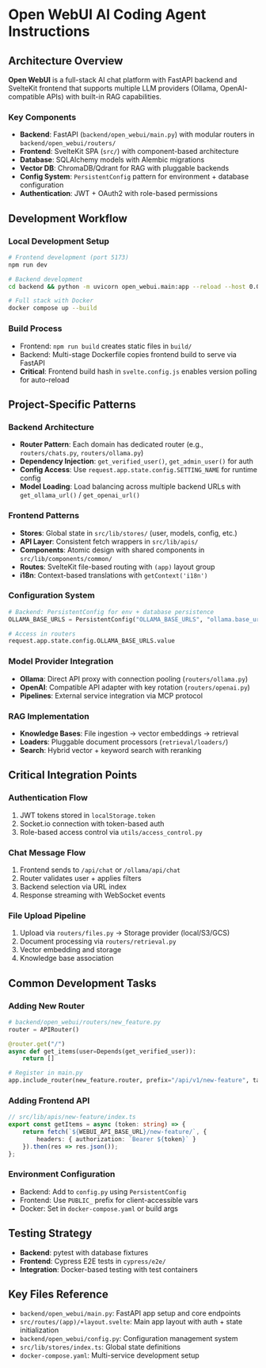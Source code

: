 # Open WebUI AI Coding Agent Instructions

## Architecture Overview

**Open WebUI** is a full-stack AI chat platform with FastAPI backend and SvelteKit frontend that supports multiple LLM providers (Ollama, OpenAI-compatible APIs) with built-in RAG capabilities.

### Key Components
- **Backend**: FastAPI (`backend/open_webui/main.py`) with modular routers in `backend/open_webui/routers/`
- **Frontend**: SvelteKit SPA (`src/`) with component-based architecture
- **Database**: SQLAlchemy models with Alembic migrations
- **Vector DB**: ChromaDB/Qdrant for RAG with pluggable backends
- **Config System**: `PersistentConfig` pattern for environment + database configuration
- **Authentication**: JWT + OAuth2 with role-based permissions

## Development Workflow

### Local Development Setup
```bash
# Frontend development (port 5173)
npm run dev

# Backend development 
cd backend && python -m uvicorn open_webui.main:app --reload --host 0.0.0.0 --port 8080

# Full stack with Docker
docker compose up --build
```

### Build Process
- Frontend: `npm run build` creates static files in `build/`
- Backend: Multi-stage Dockerfile copies frontend build to serve via FastAPI
- **Critical**: Frontend build hash in `svelte.config.js` enables version polling for auto-reload

## Project-Specific Patterns

### Backend Architecture
- **Router Pattern**: Each domain has dedicated router (e.g., `routers/chats.py`, `routers/ollama.py`)
- **Dependency Injection**: `get_verified_user()`, `get_admin_user()` for auth
- **Config Access**: Use `request.app.state.config.SETTING_NAME` for runtime config
- **Model Loading**: Load balancing across multiple backend URLs with `get_ollama_url()` / `get_openai_url()`

### Frontend Patterns  
- **Stores**: Global state in `src/lib/stores/` (user, models, config, etc.)
- **API Layer**: Consistent fetch wrappers in `src/lib/apis/`
- **Components**: Atomic design with shared components in `src/lib/components/common/`
- **Routes**: SvelteKit file-based routing with `(app)` layout group
- **i18n**: Context-based translations with `getContext('i18n')`

### Configuration System
```python
# Backend: PersistentConfig for env + database persistence
OLLAMA_BASE_URLS = PersistentConfig("OLLAMA_BASE_URLS", "ollama.base_urls", [...])

# Access in routers
request.app.state.config.OLLAMA_BASE_URLS.value
```

### Model Provider Integration
- **Ollama**: Direct API proxy with connection pooling (`routers/ollama.py`)
- **OpenAI**: Compatible API adapter with key rotation (`routers/openai.py`) 
- **Pipelines**: External service integration via MCP protocol

### RAG Implementation
- **Knowledge Bases**: File ingestion → vector embeddings → retrieval
- **Loaders**: Pluggable document processors (`retrieval/loaders/`)
- **Search**: Hybrid vector + keyword search with reranking

## Critical Integration Points

### Authentication Flow
1. JWT tokens stored in `localStorage.token`
2. Socket.io connection with token-based auth
3. Role-based access control via `utils/access_control.py`

### Chat Message Flow
1. Frontend sends to `/api/chat` or `/ollama/api/chat`
2. Router validates user + applies filters
3. Backend selection via URL index
4. Response streaming with WebSocket events

### File Upload Pipeline
1. Upload via `routers/files.py` → Storage provider (local/S3/GCS)
2. Document processing via `routers/retrieval.py`
3. Vector embedding and storage
4. Knowledge base association

## Common Development Tasks

### Adding New Router
```python
# backend/open_webui/routers/new_feature.py
router = APIRouter()

@router.get("/")
async def get_items(user=Depends(get_verified_user)):
    return []

# Register in main.py
app.include_router(new_feature.router, prefix="/api/v1/new-feature", tags=["new-feature"])
```

### Adding Frontend API
```typescript
// src/lib/apis/new-feature/index.ts
export const getItems = async (token: string) => {
    return fetch(`${WEBUI_API_BASE_URL}/new-feature/`, {
        headers: { authorization: `Bearer ${token}` }
    }).then(res => res.json());
};
```

### Environment Configuration
- Backend: Add to `config.py` using `PersistentConfig`
- Frontend: Use `PUBLIC_` prefix for client-accessible vars
- Docker: Set in `docker-compose.yaml` or build args

## Testing Strategy
- **Backend**: pytest with database fixtures
- **Frontend**: Cypress E2E tests in `cypress/e2e/`
- **Integration**: Docker-based testing with test containers

## Key Files Reference
- `backend/open_webui/main.py`: FastAPI app setup and core endpoints
- `src/routes/(app)/+layout.svelte`: Main app layout with auth + state initialization  
- `backend/open_webui/config.py`: Configuration management system
- `src/lib/stores/index.ts`: Global state definitions
- `docker-compose.yaml`: Multi-service development setup